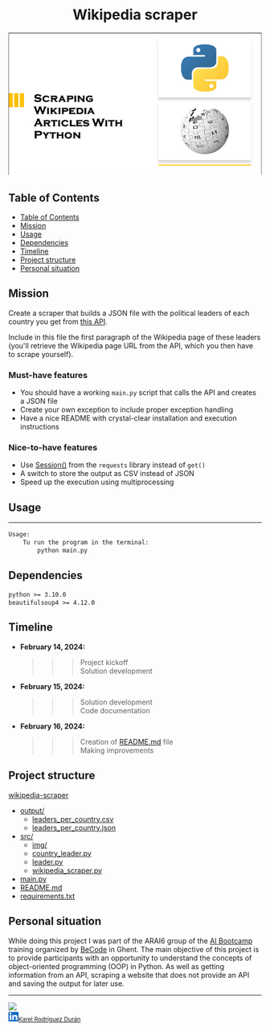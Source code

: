 <h1 align="center"> Wikipedia scraper </h1>

<p align="center">
    <img src="src/img/wiki_scraping_python.png" alt="openspace.png">
</p>

## Table of Contents
- [Table of Contents](#table-of-contents)
- [Mission](#mission)
- [Usage](#usage)
- [Dependencies](#dependencies)
- [Timeline](#timeline)
- [Project structure](#project-structure)
- [Personal situation](#personal-situation)


## Mission

Create a scraper that builds a JSON file with the political leaders of each country you get from [this API](https://country-leaders.onrender.com/docs).

Include in this file the first paragraph of the Wikipedia page of these leaders (you'll retrieve the Wikipedia page URL from the API, which you then have to scrape yourself).

### Must-have features
- You should have a working `main.py` script that calls the API and creates a JSON file
- Create your own exception to include proper exception handling
- Have a nice README with crystal-clear installation and execution instructions

### Nice-to-have features
- Use [Session()](https://requests.readthedocs.io/en/latest/user/advanced/) from the `requests` library instead of `get()`
- A switch to store the output as CSV instead of JSON
- Speed up the execution using multiprocessing
 

## Usage
***
    Usage:
        Tu run the program in the terminal:
            python main.py 
 
    
## Dependencies
    python >= 3.10.0
    beautifulsoup4 >= 4.12.0

## Timeline
- **February 14, 2024:** 
  >>> Project kickoff<br>
  >>> Solution development<br>

- **February 15, 2024:**
  >>> Solution development<br>
  >>> Code documentation<br>              
- **February 16, 2024:** 
  >>> Creation of [README.md](README.md) file  
  >>> Making improvements<br>
  


## Project structure

[wikipedia-scraper](.)
  * [output/](output)
    * [leaders_per_country.csv](output/leaders_per_country.csv)
    * [leaders_per_country.json](output/leaders_per_country.json)
  * [src/](src)
    * [img/](src/img)
    * [country_leader.py](src/country_leader.py)
    * [leader.py](src/leader.py)
    * [wikipedia_scraper.py](src/wikipedia_scraper.py)
  * [main.py](main.py)
  * [README.md](README.md)
  * [requirements.txt](requirements.txt)


## Personal situation
While doing this project I was part of the ARAI6 group of the <a href="https://becode.org/all-trainings/pedagogical-framework-ai-data-science/">AI Bootcamp</a> training organized by <a href="https://becode.org/">BeCode</a> in Ghent. The main objective of this project is to provide participants with an opportunity to understand the concepts of object-oriented programming (OOP) in Python. As well as getting information from an API, scraping a website that does not provide an API and saving the output for later use.

______________________________________
  <img src="https://avatars.githubusercontent.com/u/106887418?s=400&u=82192b481d8f03c3eaad34ca2bd67889fce6a0c2&v=4" width=115><br><sub><img src="src/img/linkedin.png" alt="Miniatura" width=20><a href="https://www.linkedin.com/in/karel-rodriguez-duran/">Karel Rodríguez Durán</a></sub>
